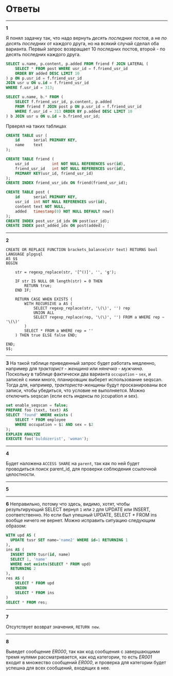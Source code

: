 Ответы
======

* * *
**1**

Я понял задачку так, что надо вернуть  _десять последних постов_, 
а не _по десять последних_ от каждого друга, но на всякий случай 
сделал оба варианта. Первый запрос возвращает 10 последних постов,
второй - по десять последних каждого друга.


```sql
SELECT u.name, p.content, p.added FROM friend f JOIN LATERAL (
    SELECT * FROM post WHERE usr_id = f.friend_usr_id 
    ORDER BY added DESC LIMIT 10
) p ON p.usr_id = f.friend_usr_id 
JOIN usr u ON u.id = f.friend_usr_id
WHERE f.usr_id = 313;
```

```sql
SELECT u.name, b.* FROM (
    SELECT f.friend_usr_id, p.content, p.added 
    FROM friend f JOIN post p ON p.usr_id = f.friend_usr_id
    WHERE f.usr_id = 313 ORDER BY p.added DESC LIMIT 10
) b JOIN usr u ON u.id = b.friend_usr_id;
```

Прверял на таких таблицах
```sql
CREATE TABLE usr (
    id      serial PRIMARY KEY,
    name    text
);

CREATE TABLE friend (
    usr_id          int NOT NULL REFERENCES usr(id),
    friend_usr_id   int NOT NULL REFERENCES usr(id),
    PRIMARY KEY(usr_id, friend_usr_id)
);
CREATE INDEX friend_usr_idx ON friend(friend_usr_id);

CREATE TABLE post (
    id      serial PRIMARY KEY,
    usr_id  int NOT NULL REFERENCES usr(id),
    content text NOT NULL,
    added   timestamp(0) NOT NULL DEFAULT now()
);
CREATE INDEX post_usr_id_idx ON post(usr_id);
CREATE INDEX post_added_idx ON post(added);
```

* * *
**2**

```plpgsql
CREATE OR REPLACE FUNCTION brackets_balance(str text) RETURNS bool
LANGUAGE plpgsql
AS $$
BEGIN

    str = regexp_replace(str, '[^()]', '', 'g');

    IF str IS NULL OR length(str) = 0 THEN
        RETURN true;
    END IF;

    RETURN CASE WHEN EXISTS (
        WITH RECURSIVE a AS (
            SELECT regexp_replace(str, '\(\)', '') rep
            UNION ALL
            SELECT regexp_replace(rep, '\(\)', '') FROM a WHERE rep ~ '\(\)'
        )
        SELECT * FROM a WHERE rep = ''
    ) THEN true ELSE false END;

END;
$$;
```

* * *
**3**
На такой таблице приведенный запрос будет работать медленно, например
для _тракторист - женщина_ или _нянечка - мужчина_. 
Поскольку в таблице фактически два варианта `occupation` - `sex`, 
и записей с ними много, планировщик выберет использование
seqscan. Тогда для, например, _тракториста-женщины_ будут просканированы все записи,
чтобы убедиться, что условие не выполняется.
Можно отключить seqscan (если есть индексы по jccupation и sex).

```sql
set enable_seqscan = false;
PREPARE foo (text, text) AS 
SELECT 'found' WHERE exists (
    SELECT * FROM employee 
    WHERE occupation = $1 AND sex = $2
);
EXPLAIN ANALYZE
EXECUTE foo('buldozerist', 'woman');
```

* * *
**4**

Будет наложена `ACCESS SHARE` на `parent`, так как по ней будет 
проводиться поиск parent_id, для проверки соблюдения ссылочной целостности.

* * *
**5**


* * *
**6**
Неправильно, потому что здесь, видимо, хотят, чтобы результирующий SELECT
вернул `1` или `2` для UPDATE или INSERT, соответственно.
Но если был упешный UPDATE, SELECT * FROM ins вообще ничего не вернет.
Можно исправить ситуацию следующим образом:

```sql
WITH upd AS (
  UPDATE tusr SET name='name2' WHERE id=1 RETURNING 1
),
ins AS (
  INSERT INTO tusr(id, name)
  SELECT 1, 'name'
  WHERE not exists(SELECT * FROM upd)
  RETURNING 2
),
res AS (
    SELECT * FROM upd
    UNION
    SELECT * FROM ins
)
SELECT * FROM res;
```

* * *
**7**

Отсутствует возврат значения, `RETURN new`.

* * *
**8**

Выведет сообщение _ER000_, так как код сообщения с завершающими тремя нулями
рассматривается, как код категории, то есть _ER001_ входит в множество
сообщений _ER000_, и проверка для категории будет успешна для всех сообщений,
входящих в нее.


